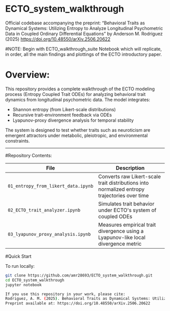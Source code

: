 # ECTO_system_walkthrough
Official codebase accompanying the preprint:  “Behavioral Traits as Dynamical Systems: Utilizing Entropy to Analyze Longitudinal Psychometric Data in Coupled Ordinary Differential Equations”  by Anderson M. Rodriguez (2025) https://doi.org/10.48550/arXiv.2506.20622

#NOTE: Begin with ECTO_walkthrough_suite Notebook which will replicate, in order, all the main findings and plottings of the ECTO introductory paper.

# Overview:
This repository provides a complete walkthrough of the ECTO modeling process (Entropy Coupled Trait ODEs) for analyzing behavioral trait dynamics from longitudinal psychometric data. The model integrates:

- Shannon entropy (from Likert-scale distributions)
- Recursive trait-environment feedback via ODEs
- Lyapunov-proxy divergence analysis for temporal stability

The system is designed to test whether traits such as neuroticism are emergent attractors under metabolic, pleiotropic, and environmental constraints.

---

#Repository Contents:

| File | Description |
|------|-------------|
| `01_entropy_from_likert_data.ipynb` | Converts raw Likert-scale trait distributions into normalized entropy trajectories over time |
| `02_ECTO_trait_analyzer.ipynb`     | Simulates trait behavior under ECTO's system of coupled ODEs |
| `03_lyapunov_proxy_analysis.ipynb` | Measures empirical trait divergence using a Lyapunov-like local divergence metric |


#Quick Start

To run locally:

```bash
git clone https://github.com/amr28693/ECTO_system_walkthrough.git
cd ECTO_system_walkthrough
jupyter notebook

If you use this repository in your work, please cite:
Rodriguez, A. M. (2025). Behavioral Traits as Dynamical Systems: Utilizing Entropy to Analyze Longitudinal Psychometric Data in Coupled Ordinary Differential Equations.
Preprint available at: https://doi.org/10.48550/arXiv.2506.20622
